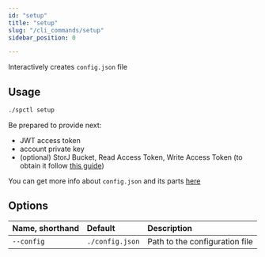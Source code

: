 ```yaml
---
id: "setup"
title: "setup"
slug: "/cli_commands/setup"
sidebar_position: 0

---
```


Interactively creates `config.json` file

## Usage

```bash
./spctl setup
```

Be prepared to provide next:

* JWT access token
* account private key
* (optional) StorJ Bucket, Read Access Token, Write Access Token (to obtain it follow [this guide](https://docs.storj.io/dcs/getting-started/quickstart-uplink-cli/uploading-your-first-object/create-first-access-grant/))

You can get more info about `config.json` and its parts [here](/developers/cli_guides/configuring#set-up-configjson-manually)

## Options

|**Name, shorthand**|**Default**|**Description**|
| :- | :- | :- |
|`--config`|`./config.json`|Path to the configuration file|